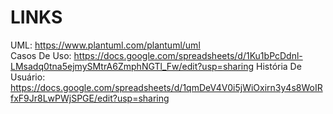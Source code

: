 # LINKS
UML: https://www.plantuml.com/plantuml/uml  
Casos De Uso: https://docs.google.com/spreadsheets/d/1Ku1bPcDdnl-LMsadq0tna5ejmySMtrA6ZmphNGTl_Fw/edit?usp=sharing
História De Usuário: https://docs.google.com/spreadsheets/d/1qmDeV4V0i5jWiOxirn3y4s8WoIRfxF9Jr8LwPWjSPGE/edit?usp=sharing
